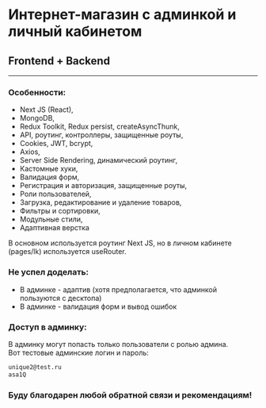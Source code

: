 # Интернет-магазин с админкой и личный кабинетом
## Frontend + Backend

___

### Особенности:
- Next JS (React),
- MongoDB, 
- Redux Toolkit, Redux persist, createAsyncThunk,
- API, роутинг, контроллеры, защищенные роуты, 
- Cookies, JWT, bcrypt,
- Axios, 
- Server Side Rendering, динамический роутинг,
- Кастомные хуки, 
- Валидация форм,
- Регистрация и авторизация, защищенные роуты,
- Роли пользователей,
- Загрузка, редактирование и удаление товаров,
- Фильтры и сортировки,
- Модульные стили,
- Адаптивная верстка

В основном используется роутинг Next JS, но в личном кабинете (pages/lk) используется useRouter.

### Не успел доделать:
- В админке - адаптив (хотя предполагается, что админкой пользуются с десктопа)
- В админке - валидация форм и вывод ошибок 


### Доступ в админку:
В админку могут попасть только пользователи с ролью админа.\
Вот тестовые админские логин и пароль:

```sh
unique2@test.ru
asa1Q
```

### Буду благодарен любой обратной связи и рекомендациям!
